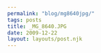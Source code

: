 ```yaml
---
permalink: "blog/mg8640jpg/"
tags: posts
title: _MG_8640.JPG
date: 2009-12-22
layout: layouts/post.njk
---
```


